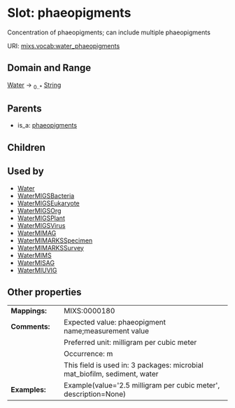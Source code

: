 
# Slot: phaeopigments


Concentration of phaeopigments; can include multiple phaeopigments

URI: [mixs.vocab:water_phaeopigments](https://w3id.org/mixs/vocab/water_phaeopigments)


## Domain and Range

[Water](Water.md) &#8594;  <sub>0..\*</sub> [String](types/String.md)

## Parents

 *  is_a: [phaeopigments](phaeopigments.md)

## Children


## Used by

 * [Water](Water.md)
 * [WaterMIGSBacteria](WaterMIGSBacteria.md)
 * [WaterMIGSEukaryote](WaterMIGSEukaryote.md)
 * [WaterMIGSOrg](WaterMIGSOrg.md)
 * [WaterMIGSPlant](WaterMIGSPlant.md)
 * [WaterMIGSVirus](WaterMIGSVirus.md)
 * [WaterMIMAG](WaterMIMAG.md)
 * [WaterMIMARKSSpecimen](WaterMIMARKSSpecimen.md)
 * [WaterMIMARKSSurvey](WaterMIMARKSSurvey.md)
 * [WaterMIMS](WaterMIMS.md)
 * [WaterMISAG](WaterMISAG.md)
 * [WaterMIUVIG](WaterMIUVIG.md)

## Other properties

|  |  |  |
| --- | --- | --- |
| **Mappings:** | | MIXS:0000180 |
| **Comments:** | | Expected value: phaeopigment name;measurement value |
|  | | Preferred unit: milligram per cubic meter |
|  | | Occurrence: m |
|  | | This field is used in: 3 packages: microbial mat_biofilm, sediment, water |
| **Examples:** | | Example(value='2.5 milligram per cubic meter', description=None) |

